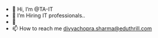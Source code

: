 - 👋 Hi, I’m @TA-IT
- 👀 I’m Hiring IT professionals..
- 🌱 
- 📫 How to reach me divyachopra.sharma@eduthrill.com

<!---
TA-IT/TA-IT is a ✨ special ✨ repository because its `README.md` (this file) appears on your GitHub profile.
You can click the Preview link to take a look at your changes.
--->
